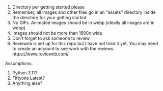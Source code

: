 1. Directory per getting started please
2. Remember, all images and other files go in an "assets" directory inside the directory for your getting started
3. No GIFs. Animated images should be in webp (ideally all images are in webp).
4. Images should not be more than 1600x wide
5. Don't forget to ask someone to review
6. Reviewnb is set up for this repo but I have not tried it yet. You may need to create an account to see work with the reviews
https://www.reviewnb.com/

Assumptions:
1. Python 3.11?
2. Fiftyone Latest?
3. Anything else?
